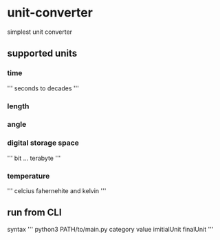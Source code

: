 # unit-converter
simplest unit converter

## supported units 
### time
'''
seconds to decades
'''
### length
### angle
### digital storage space
'''
bit
...
terabyte
'''
### temperature
'''
celcius 
fahernehite
and kelvin
'''
## run from CLI
syntax
'''
python3 PATH/to/main.py category value imitialUnit finalUnit
'''
